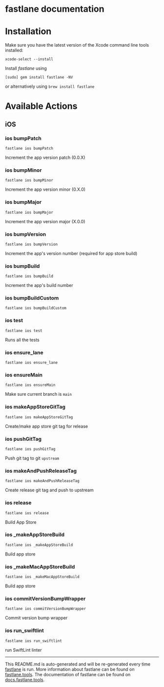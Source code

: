 fastlane documentation
================
# Installation

Make sure you have the latest version of the Xcode command line tools installed:

```
xcode-select --install
```

Install _fastlane_ using
```
[sudo] gem install fastlane -NV
```
or alternatively using `brew install fastlane`

# Available Actions
## iOS
### ios bumpPatch
```
fastlane ios bumpPatch
```
Increment the app version patch (0.0.X)
### ios bumpMinor
```
fastlane ios bumpMinor
```
Increment the app version minor (0.X.0)
### ios bumpMajor
```
fastlane ios bumpMajor
```
Increment the app version major (X.0.0)
### ios bumpVersion
```
fastlane ios bumpVersion
```
Increment the app's version number (required for app store build)
### ios bumpBuild
```
fastlane ios bumpBuild
```
Increment the app's build number
### ios bumpBuildCustom
```
fastlane ios bumpBuildCustom
```

### ios test
```
fastlane ios test
```
Runs all the tests
### ios ensure_lane
```
fastlane ios ensure_lane
```

### ios ensureMain
```
fastlane ios ensureMain
```
Make sure current branch is `main`
### ios makeAppStoreGitTag
```
fastlane ios makeAppStoreGitTag
```
Create/make app store git tag for release
### ios pushGitTag
```
fastlane ios pushGitTag
```
Push git tag to git `upstream`
### ios makeAndPushReleaseTag
```
fastlane ios makeAndPushReleaseTag
```
Create release git tag and push to upstream
### ios release
```
fastlane ios release
```
Build App Store
### ios _makeAppStoreBuild
```
fastlane ios _makeAppStoreBuild
```
Build app store
### ios _makeMacAppStoreBuild
```
fastlane ios _makeMacAppStoreBuild
```
Build app store
### ios commitVersionBumpWrapper
```
fastlane ios commitVersionBumpWrapper
```
Commit version bump wrapper
### ios run_swiftlint
```
fastlane ios run_swiftlint
```
run SwiftLint linter

----

This README.md is auto-generated and will be re-generated every time [fastlane](https://fastlane.tools) is run.
More information about fastlane can be found on [fastlane.tools](https://fastlane.tools).
The documentation of fastlane can be found on [docs.fastlane.tools](https://docs.fastlane.tools).
